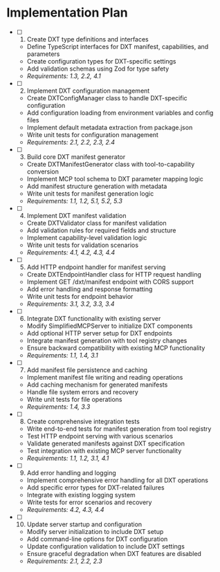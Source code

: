 # Implementation Plan

- [ ] 1. Create DXT type definitions and interfaces
  - Define TypeScript interfaces for DXT manifest, capabilities, and parameters
  - Create configuration types for DXT-specific settings
  - Add validation schemas using Zod for type safety
  - _Requirements: 1.3, 2.2, 4.1_

- [ ] 2. Implement DXT configuration management
  - Create DXTConfigManager class to handle DXT-specific configuration
  - Add configuration loading from environment variables and config files
  - Implement default metadata extraction from package.json
  - Write unit tests for configuration management
  - _Requirements: 2.1, 2.2, 2.3, 2.4_

- [ ] 3. Build core DXT manifest generator
  - Create DXTManifestGenerator class with tool-to-capability conversion
  - Implement MCP tool schema to DXT parameter mapping logic
  - Add manifest structure generation with metadata
  - Write unit tests for manifest generation logic
  - _Requirements: 1.1, 1.2, 5.1, 5.2, 5.3_

- [ ] 4. Implement DXT manifest validation
  - Create DXTValidator class for manifest validation
  - Add validation rules for required fields and structure
  - Implement capability-level validation logic
  - Write unit tests for validation scenarios
  - _Requirements: 4.1, 4.2, 4.3, 4.4_

- [ ] 5. Add HTTP endpoint handler for manifest serving
  - Create DXTEndpointHandler class for HTTP request handling
  - Implement GET /dxt/manifest endpoint with CORS support
  - Add error handling and response formatting
  - Write unit tests for endpoint behavior
  - _Requirements: 3.1, 3.2, 3.3, 3.4_

- [ ] 6. Integrate DXT functionality with existing server
  - Modify SimplifiedMCPServer to initialize DXT components
  - Add optional HTTP server setup for DXT endpoints
  - Integrate manifest generation with tool registry changes
  - Ensure backward compatibility with existing MCP functionality
  - _Requirements: 1.1, 1.4, 3.1_

- [ ] 7. Add manifest file persistence and caching
  - Implement manifest file writing and reading operations
  - Add caching mechanism for generated manifests
  - Handle file system errors and recovery
  - Write unit tests for file operations
  - _Requirements: 1.4, 3.3_

- [ ] 8. Create comprehensive integration tests
  - Write end-to-end tests for manifest generation from tool registry
  - Test HTTP endpoint serving with various scenarios
  - Validate generated manifests against DXT specification
  - Test integration with existing MCP server functionality
  - _Requirements: 1.1, 1.2, 3.1, 4.1_

- [ ] 9. Add error handling and logging
  - Implement comprehensive error handling for all DXT operations
  - Add specific error types for DXT-related failures
  - Integrate with existing logging system
  - Write tests for error scenarios and recovery
  - _Requirements: 4.2, 4.3, 4.4_

- [ ] 10. Update server startup and configuration
  - Modify server initialization to include DXT setup
  - Add command-line options for DXT configuration
  - Update configuration validation to include DXT settings
  - Ensure graceful degradation when DXT features are disabled
  - _Requirements: 2.1, 2.2, 2.3_